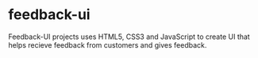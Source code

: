 # feedback-ui
Feedback-UI projects uses HTML5, CSS3 and JavaScript to create UI that helps recieve feedback from customers and gives feedback.  
